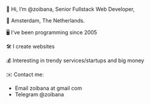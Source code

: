 👋 Hi, I’m @zoibana, Senior Fullstack Web Developer,

📍 Amsterdam, The Netherlands.

🖥 I've been programming since 2005

🛠 I create websites

💰 Interesting in trendy services/startups and big money

✉️ Contact me: 
- Email zoibana at gmail com
- Telegram @zoibana
